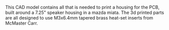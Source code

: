 <img src="CAN-H-bridge-Window-Controller/CAD/snip.png" alt="" title="">

This CAD model contains all that is needed to print a housing for the PCB, built around a 7.25" speaker housing in a mazda miata.  The 3d printed parts are all designed to use M3x6.4mm tapered brass heat-set inserts from McMaster Carr.
